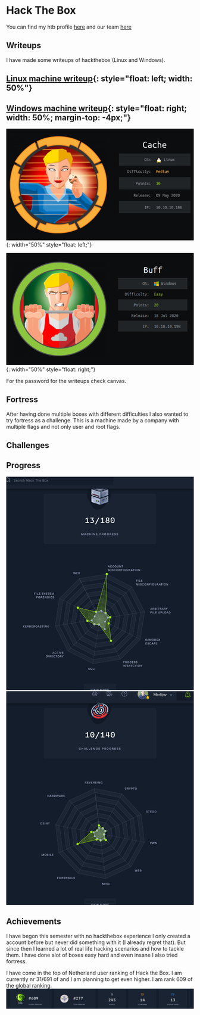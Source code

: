 # Hack The Box

<script src="https://www.hackthebox.eu/badge/268216"></script>

You can find my htb profile [here](https://app.hackthebox.eu/profile/268216) and our team [here](https://www.hackthebox.eu/teams/profile/3155)

## Writeups

I have made some writeups of hackthebox (Linux and Windows).

## [Linux machine writeup](https://www.merlijnvermeer.nl/writeups/merlijnvermeerhtblinux.pdf){: style="float: left; width: 50%"}

## [Windows machine writeup](https://www.merlijnvermeer.nl/writeups/merlijnvermeerhtbwindows.pdf){: style="float: right; width: 50%; margin-top: -4px;"}

![Linux machine writeup](images/cache.png){: width="50%" style="float: left;"}

![Windows machine writeup](images/buff.png){: width="50%" style="float: right;"}

For the password for the writeups check canvas.

## Fortress
After having done multiple boxes with different difficulties I also wanted to try fortress as a challenge. This is a machine made by a company with multiple flags and not only user and root flags.

## Challenges



## Progress
![Machine Progress](images/machineprogress.png)
![Challenge Progress](images/challengeprogress.png)

## Achievements
I have begon this semester with no hackthebox experience I only created a account before but never did something with it (I already regret that). But since then I learned a lot of real life hacking scenarios and  how to tackle them. I have done alot of boxes easy hard and even insane I also tried fortress.

I have come in the top of Netherland user ranking of Hack the Box. I am currently nr 31/691 of and I am planning to get even higher.
I am rank 609 of the global ranking.
![Ranking](images/ranking.png)